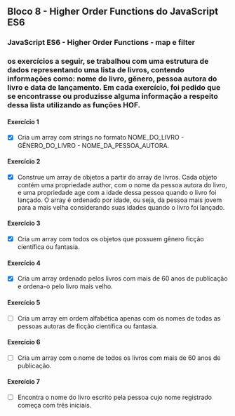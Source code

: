 ## Bloco 8 - Higher Order Functions do JavaScript ES6
### JavaScript ES6 - Higher Order Functions - map e filter

### os exercícios a seguir, se trabalhou com uma estrutura de dados representando uma lista de livros, contendo informações como: nome do livro, gênero, pessoa autora do livro e data de lançamento. Em cada exercício, foi pedido que se encontrasse ou produzisse alguma informação a respeito dessa lista utilizando as funções HOF.

#### Exercício 1
- [x] Cria um array com strings no formato NOME_DO_LIVRO - GÊNERO_DO_LIVRO - NOME_DA_PESSOA_AUTORA.

#### Exercício 2
- [x] Construe um array de objetos a partir do array de livros. Cada objeto contém uma propriedade author, com o nome da pessoa autora do livro, e uma propriedade age com a idade dessa pessoa quando o livro foi lançado. 
O array é ordenado por idade, ou seja, da pessoa mais jovem para a mais velha considerando suas idades quando o livro foi lançado.

#### Exercício 3
- [x] Cria um array com todos os objetos que possuem gênero ficção científica ou fantasia.

#### Exercício 4
- [x] Cria um array ordenado pelos livros com mais de 60 anos de publicação e ordena-o pelo livro mais velho.

#### Exercício 5
- [ ] Cria um array em ordem alfabética apenas com os nomes de todas as pessoas autoras de ficção científica ou fantasia.

#### Exercício 6
- [ ] Cria um array com o nome de todos os livros com mais de 60 anos de publicação.

#### Exercício 7
- [ ] Encontra o nome do livro escrito pela pessoa cujo nome registrado começa com três iniciais.